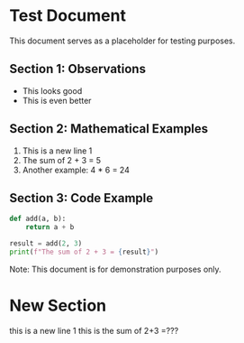# Test Document

This document serves as a placeholder for testing purposes.

## Section 1: Observations

- This looks good
- This is even better

## Section 2: Mathematical Examples

1. This is a new line 1
2. The sum of 2 + 3 = 5
3. Another example: 4 * 6 = 24

## Section 3: Code Example

```python
def add(a, b):
    return a + b

result = add(2, 3)
print(f"The sum of 2 + 3 = {result}")
```

Note: This document is for demonstration purposes only.

# New Section

this is a new line 1
this is the sum of 2+3 =???
